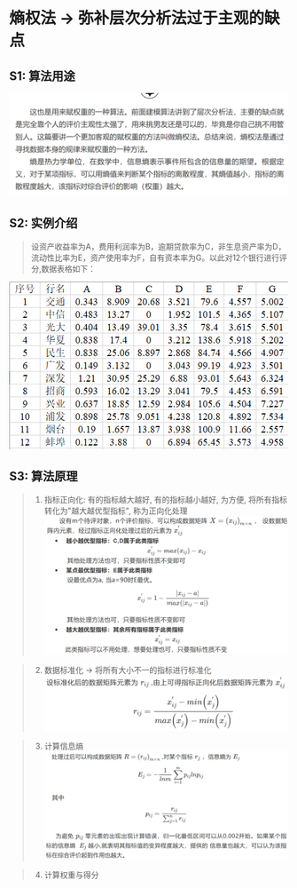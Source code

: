 # 熵权法 -> 弥补层次分析法过于主观的缺点

## S1: 算法用途

![intro](imgs/介绍.png)

## S2: 实例介绍

> 设资产收益率为A，费用利润率为B，逾期贷款率为C，非生息资产率为D，流动性比率为E，资产使用率为F，自有资本率为G。以此对12个银行进行评分,数据表格如下：

![dataimg](imgs/数据介绍.png)

## S3: 算法原理

> 1. 指标正向化: 有的指标越大越好, 有的指标越小越好, 为方便, 将所有指标转化为"越大越优型指标", 称为正向化处理
![正向化](imgs/正向化处理.png)

> 2. 数据标准化 -> 将所有大小不一的指标进行标准化
![standard](imgs/标准化.png)

> 3. 计算信息熵
![信息熵](imgs/信息熵.png)

> 4. 计算权重与得分




      

